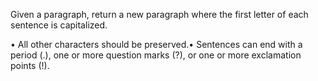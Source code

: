 Given a paragraph, return a new paragraph where the first letter of each sentence is capitalized.

• All other characters should be preserved.• Sentences can end with a period (.), one or more question marks (?), or one or more exclamation points (!).